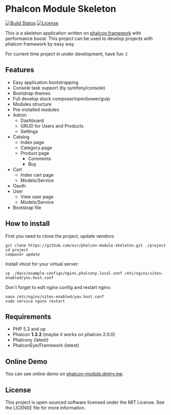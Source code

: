Phalcon Module Skeleton
========
[![Build Status](https://travis-ci.org/ovr/phalcon-module-skeleton.png?branch=master)](https://travis-ci.org/ovr/phalcon-module-skeleton)
[![License](https://poser.pugx.org/ovr/phalcon-module-skeleton/license.svg)](https://packagist.org/packages/ovr/phalcon-module-skeleton/)

This is a skeleton application written on [phalcon framework](https://github.com/phalcon/cphalcon) with performance boost.
This project can be used to develop projects with phalcon framework by easy way.
 
For current time project in under development, have fun :)

Features
--------

* Easy application bootstrapping
* Console task support (by symfony/console)
* Bootstrap themes
* Full develop stuck composer/npm/bower/gulp
* Modules structure
* Pre-installed modules
 * Admin
    * Dashboard
    * GRUD for Users and Products
    * Settings
 * Catalog
    * Index page
    * Category page
    * Product page
        * Comments
        * Buy
 * Cart
    * Index cart page
    * Models/Service
 * Oauth
 * User
    * View user page
    * Models/Service
* Bootstrap file

How to install
--------------

First you need to clone the project, update vendors:

```
git clone https://github.com/ovr/phalcon-module-skeleton.git ./project
cd project
composer update
```

Install vhost for your virtual server:

```
cp ./docs/example-configs/nginx.phalcony.local.conf /etc/nginx/sites-enabled/you.host.conf
```

Don`t forget to edit nginx config and restart nginx:

```
nano /etc/nginx/sites-enabled/you.host.conf
sudo service nginx restart
```

Requirements
------------

* PHP 5.3 and up
* Phalcon **1.3.2** (maybe it works on phalcon 2.0.0)
* Phalcony (latest)
* PhalconEye/Framework (latest)

Online Demo
-----------

You can see online demo on [phalcon-module.dmtry.me](http://phalcon-module.dmtry.me/).

License
-------
This project is open-sourced software licensed under the MIT License. See the LICENSE file for more information.